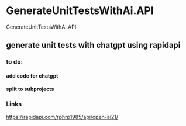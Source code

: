 # GenerateUnitTestsWithAi.API
GenerateUnitTestsWithAi.API

## generate unit tests with chatgpt using rapidapi

### to do:
#### add code for chatgpt
#### split to subprojects

### Links
https://rapidapi.com/rphrp1985/api/open-ai21/